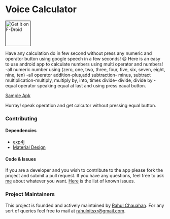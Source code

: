 # Voice Calculator

[<img src="https://f-droid.org/badge/get-it-on.png" alt="Get it on F-Droid" height="80">]()

Have any calculation do in few second without press any numeric and operator button using google speech in a few seconds! :smiley:
Here is an easy to use android app to calculate numbers using multi operator and numbers!
-all numeric number using (zero, one, two, three, four, five, six, seven, eight, nine, ten)
-all operator
		addition-plus,add
		subtraction- minus, subtract
		multiplication-multiply, multiply by, into, times
		divide- divide, divide by
-equal operator
		speaking equal at last and using press eaual button.



[Sample Apk]()





Hurray! speak operation and get calcutor without pressing equal button.


### Contributing

#### Dependencies
+ [exp4j](http://www.objecthunter.net/exp4j)
+ [Material Design]()

#### Code & Issues
If you are a developer and you wish to contribute to the app please fork the project
and submit a pull request.
If you have any questions, feel free to ask [me](mailto:rahulnitsxr@gmail.com) about whatever you want.
[Here](https://github.com/rahulworld/voice_calci/issues) is the list of known issues.

### Project Maintainers
This project is founded and actively maintained by [Rahul Chauahan](https://github.com/rahulworld/). For any sort of queries feel free to mail at rahulnitsxr@gmail.com.